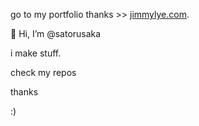 go to my portfolio thanks >> [jimmylye.com](https://jimmylye.com).

👋 Hi, I’m @satorusaka

i make stuff. 

check my repos

thanks

:)
